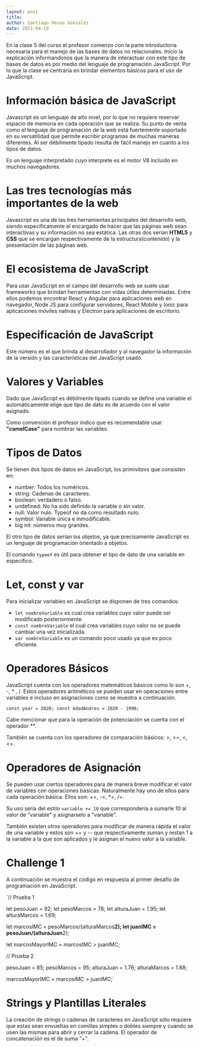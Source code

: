 ```yaml
---
layout: post
title: 
author: Santiago Henao Gonzalez
date: 2021-04-10
---
```


En la clase 5 del curso el profesor comenzo con la parte introductoria necesaria para el manejo de las bases de datos no relacionales. Inicio la explicación informandonos que la manera de interactuar con este tipo de bases de datos es por medio del lenguaje de programación JavaScript. Por lo que la clase se centraría en brindar elementos básicos para el uso de JavaScript.

# Información básica de JavaScript

Javascript es un lenguaje de alto nivel, por lo que no requiere reservar espacio de memoria en cada operación que se realiza. Su punto de venta como el lenguaje de programación de la web está fuertemente soportado en su versatilidad que permite escribir programas de muchas maneras diferentes. Al ser débilmente tipado resulta de fácil manejo en cuanto a los tipos de datos.

Es un lenguaje interpretado cuyo interprete es el motor V8 incluido en muchos navegadores.

# Las tres tecnologías más importantes de la web

Javascript es una de las tres herramientas principales del desarrollo web, siendo específicamente el encargado de hacer que las páginas web sean interactivas y su información no sea estática. Las otras dos serían **HTML5** y **CSS** que se encargan respectivamente de la estructura(contenido) y la presentación de las páginas web.

# El ecosistema de JavaScript

Para usar JavaScript en el campo del desarrollo web se suele usar frameworks que brindan herramientas con vidas útiles determinadas. Entre ellos podemos encontrar React y Angular para aplicaciones web en navegador, Node JS para configurar servidores, React Mobile y Ionic para aplicaciones móviles nativas y Electron para aplicaciones de escritorio.

# Especificación de JavaScript

Este número es el que brinda al desarrollador y al navegador la información de la versión y las características del JavaScript usado.

# Valores y Variables

Dado que JavaScript es débilmente tipado cuando se define una variable el automáticamente elige que tipo de dato es de acuerdo con el valor asignado.

Como convención el profesor indico que es recomendable usar **"camelCase"** para nombrar las variables.

# Tipos de Datos

Se tienen dos tipos de datos en JavaScript, los primivitovs que consisten en:

- number: Todos los numéricos.
- string: Cadenas de caracteres.
- boolean: verdadero o falso.
-  undefined: No ha sido definido la variable o sin valor.
- null: Valor nulo. Typeof no da como resultado nulo.
- symbol: Variable única e inmodificable.
- big int: números muy grandes.

El otro tipo de datos serían los objetos, ya que precisamente JavaScript es un lenguaje de programación orientado a objetos.

El comando `typeof` es útil para obtener el tipo de dato de una variable en específico.

# Let, const y var

Para inicializar variables en JavaScript se disponen de tres comandos:

- `let nombreVariable` es cual crea variables cuyo valor puede ser modificado posteriormente.
- `const nombreVariable` el cual crea variables cuyo valor no se puede cambiar una vez inicializada.
- `var nombreVariable` es un comando poco usado ya que es poco eficiente.

# Operadores Básicos

JavaScript cuenta con los operadores matemáticos básicos como lo son +, -, * , \/. Estos operadores aritméticos se pueden usar en operaciones entre variables e incluso en asignaciones como se muestra a continuación.

`const year = 2020;
const edadAndres = 2020 - 1990;`

Cabe mencionar que para la operación de potenciación se cuenta con el operador \**.

También se cuenta con los operadores de comparación básicos: >, >=, <, <=.

# Operadores de Asignación

Se pueden usar ciertos operadores para de manera breve modificar el valor de variables con operaciones básicas. Naturalmente hay uno de ellos para cada operación básica. Ellos son: +=, -=, *=, \/=.

Su uso sería del estilo `variable += 10` que correspondería a sumarle 10 al valor de "variable" y asignarselo a "variable".

También existen otros operadores para modificar de manera rápida el valor de una variable y estos son ++ y -- que respectivamente suman y restan 1 a la variable a la que son aplicados y le asignan el nuevo valor a la variable.

# Challenge 1

A continuación se muestra el código en respuesta al primer desafío de programación en JavaScript.

`// Prueba 1

let pesoJuan = 92;
let pesoMarcos = 78;
let alturaJuan = 1.95;
let alturaMarcos =  1.69;

let marcosIMC = pesoMarcos/(alturaMarcos**2);
let juanIMC = pesoJuan/(alturaJuan**2);

let marcosMayorIMC = marcosIMC > juanIMC;


// Prueba 2

 pesoJuan = 85;
 pesoMarcos = 95;
 alturaJuan = 1.76;
 alturaMarcos =  1.88;

 marcosMayorIMC = marcosIMC > juanIMC;`
 
 # Strings y Plantillas Literales
 
 La creación de strings o cadenas de caracteres en JavaScript sólo requiere que estas sean envueltas en comillas simples o dobles siempre y cuando se usen las mismas para abrir y cerrar la cadena. El operador de concatenación es el de suma "+".
